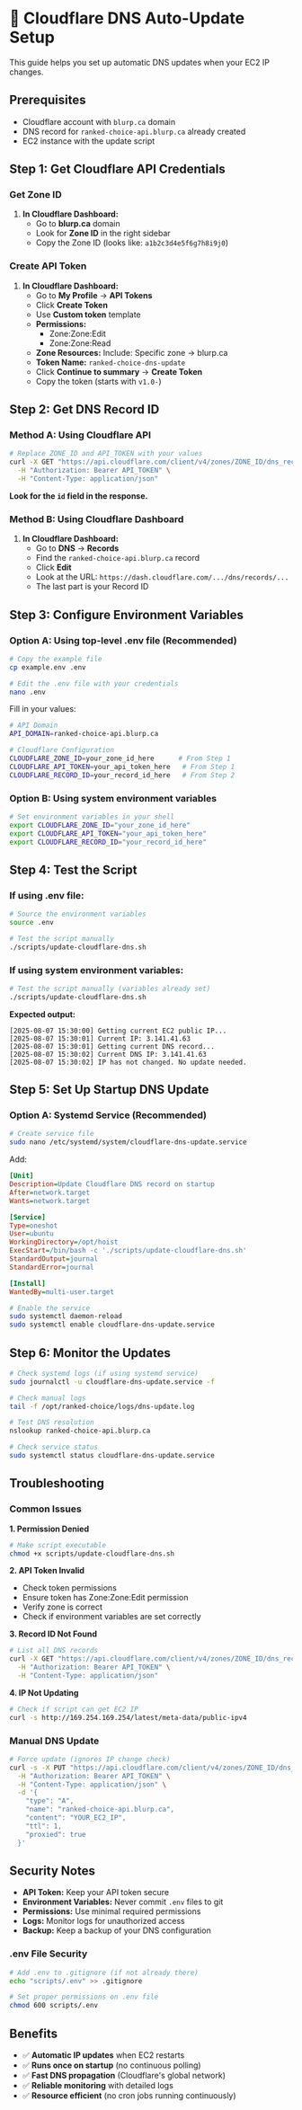 # 🔄 Cloudflare DNS Auto-Update Setup

This guide helps you set up automatic DNS updates when your EC2 IP changes.

## Prerequisites
- Cloudflare account with `blurp.ca` domain
- DNS record for `ranked-choice-api.blurp.ca` already created
- EC2 instance with the update script

## Step 1: Get Cloudflare API Credentials

### Get Zone ID
1. **In Cloudflare Dashboard:**
   - Go to **blurp.ca** domain
   - Look for **Zone ID** in the right sidebar
   - Copy the Zone ID (looks like: `a1b2c3d4e5f6g7h8i9j0`)

### Create API Token
1. **In Cloudflare Dashboard:**
   - Go to **My Profile** → **API Tokens**
   - Click **Create Token**
   - Use **Custom token** template
   - **Permissions:**
     - Zone:Zone:Edit
     - Zone:Zone:Read
   - **Zone Resources:** Include: Specific zone → blurp.ca
   - **Token Name:** `ranked-choice-dns-update`
   - Click **Continue to summary** → **Create Token**
   - Copy the token (starts with `v1.0-`)

## Step 2: Get DNS Record ID

### Method A: Using Cloudflare API
```bash
# Replace ZONE_ID and API_TOKEN with your values
curl -X GET "https://api.cloudflare.com/client/v4/zones/ZONE_ID/dns_records?name=ranked-choice-api.blurp.ca" \
  -H "Authorization: Bearer API_TOKEN" \
  -H "Content-Type: application/json"
```

**Look for the `id` field in the response.**

### Method B: Using Cloudflare Dashboard
1. **In Cloudflare Dashboard:**
   - Go to **DNS** → **Records**
   - Find the `ranked-choice-api.blurp.ca` record
   - Click **Edit**
   - Look at the URL: `https://dash.cloudflare.com/.../dns/records/...`
   - The last part is your Record ID

## Step 3: Configure Environment Variables

### Option A: Using top-level .env file (Recommended)
```bash
# Copy the example file
cp example.env .env

# Edit the .env file with your credentials
nano .env
```

Fill in your values:
```bash
# API Domain
API_DOMAIN=ranked-choice-api.blurp.ca

# Cloudflare Configuration
CLOUDFLARE_ZONE_ID=your_zone_id_here      # From Step 1
CLOUDFLARE_API_TOKEN=your_api_token_here   # From Step 1
CLOUDFLARE_RECORD_ID=your_record_id_here   # From Step 2
```

### Option B: Using system environment variables
```bash
# Set environment variables in your shell
export CLOUDFLARE_ZONE_ID="your_zone_id_here"
export CLOUDFLARE_API_TOKEN="your_api_token_here"
export CLOUDFLARE_RECORD_ID="your_record_id_here"
```

## Step 4: Test the Script

### If using .env file:
```bash
# Source the environment variables
source .env

# Test the script manually
./scripts/update-cloudflare-dns.sh
```

### If using system environment variables:
```bash
# Test the script manually (variables already set)
./scripts/update-cloudflare-dns.sh
```

**Expected output:**
```
[2025-08-07 15:30:00] Getting current EC2 public IP...
[2025-08-07 15:30:01] Current IP: 3.141.41.63
[2025-08-07 15:30:01] Getting current DNS record...
[2025-08-07 15:30:02] Current DNS IP: 3.141.41.63
[2025-08-07 15:30:02] IP has not changed. No update needed.
```

## Step 5: Set Up Startup DNS Update

### Option A: Systemd Service (Recommended)
```bash
# Create service file
sudo nano /etc/systemd/system/cloudflare-dns-update.service
```

Add:
```ini
[Unit]
Description=Update Cloudflare DNS record on startup
After=network.target
Wants=network.target

[Service]
Type=oneshot
User=ubuntu
WorkingDirectory=/opt/hoist
ExecStart=/bin/bash -c './scripts/update-cloudflare-dns.sh'
StandardOutput=journal
StandardError=journal

[Install]
WantedBy=multi-user.target
```

```bash
# Enable the service
sudo systemctl daemon-reload
sudo systemctl enable cloudflare-dns-update.service
```

## Step 6: Monitor the Updates

```bash
# Check systemd logs (if using systemd service)
sudo journalctl -u cloudflare-dns-update.service -f

# Check manual logs
tail -f /opt/ranked-choice/logs/dns-update.log

# Test DNS resolution
nslookup ranked-choice-api.blurp.ca

# Check service status
sudo systemctl status cloudflare-dns-update.service
```

## Troubleshooting

### Common Issues

**1. Permission Denied**
```bash
# Make script executable
chmod +x scripts/update-cloudflare-dns.sh
```

**2. API Token Invalid**
- Check token permissions
- Ensure token has Zone:Zone:Edit permission
- Verify zone is correct
- Check if environment variables are set correctly

**3. Record ID Not Found**
```bash
# List all DNS records
curl -X GET "https://api.cloudflare.com/client/v4/zones/ZONE_ID/dns_records" \
  -H "Authorization: Bearer API_TOKEN" \
  -H "Content-Type: application/json"
```

**4. IP Not Updating**
```bash
# Check if script can get EC2 IP
curl -s http://169.254.169.254/latest/meta-data/public-ipv4
```

### Manual DNS Update
```bash
# Force update (ignores IP change check)
curl -s -X PUT "https://api.cloudflare.com/client/v4/zones/ZONE_ID/dns_records/RECORD_ID" \
  -H "Authorization: Bearer API_TOKEN" \
  -H "Content-Type: application/json" \
  -d '{
    "type": "A",
    "name": "ranked-choice-api.blurp.ca",
    "content": "YOUR_EC2_IP",
    "ttl": 1,
    "proxied": true
  }'
```

## Security Notes

- **API Token:** Keep your API token secure
- **Environment Variables:** Never commit `.env` files to git
- **Permissions:** Use minimal required permissions
- **Logs:** Monitor logs for unauthorized access
- **Backup:** Keep a backup of your DNS configuration

### .env File Security
```bash
# Add .env to .gitignore (if not already there)
echo "scripts/.env" >> .gitignore

# Set proper permissions on .env file
chmod 600 scripts/.env
```

## Benefits

- ✅ **Automatic IP updates** when EC2 restarts
- ✅ **Runs once on startup** (no continuous polling)
- ✅ **Fast DNS propagation** (Cloudflare's global network)
- ✅ **Reliable monitoring** with detailed logs
- ✅ **Resource efficient** (no cron jobs running continuously)

